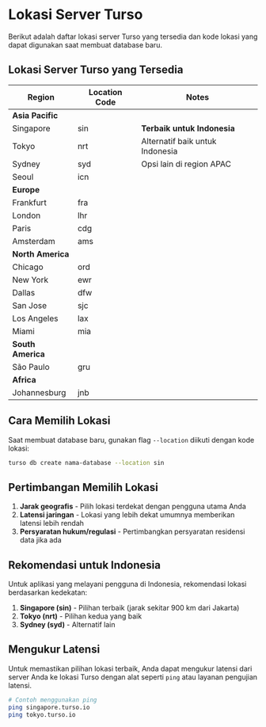 # Lokasi Server Turso

Berikut adalah daftar lokasi server Turso yang tersedia dan kode lokasi yang dapat digunakan saat membuat database baru.

## Lokasi Server Turso yang Tersedia

| Region            | Location Code | Notes                           |
| ----------------- | ------------- | ------------------------------- |
| **Asia Pacific**  |               |                                 |
| Singapore         | sin           | **Terbaik untuk Indonesia**     |
| Tokyo             | nrt           | Alternatif baik untuk Indonesia |
| Sydney            | syd           | Opsi lain di region APAC        |
| Seoul             | icn           |                                 |
| **Europe**        |               |                                 |
| Frankfurt         | fra           |                                 |
| London            | lhr           |                                 |
| Paris             | cdg           |                                 |
| Amsterdam         | ams           |                                 |
| **North America** |               |                                 |
| Chicago           | ord           |                                 |
| New York          | ewr           |                                 |
| Dallas            | dfw           |                                 |
| San Jose          | sjc           |                                 |
| Los Angeles       | lax           |                                 |
| Miami             | mia           |                                 |
| **South America** |               |                                 |
| São Paulo         | gru           |                                 |
| **Africa**        |               |                                 |
| Johannesburg      | jnb           |                                 |

## Cara Memilih Lokasi

Saat membuat database baru, gunakan flag `--location` diikuti dengan kode lokasi:

```bash
turso db create nama-database --location sin
```

## Pertimbangan Memilih Lokasi

1. **Jarak geografis** - Pilih lokasi terdekat dengan pengguna utama Anda
2. **Latensi jaringan** - Lokasi yang lebih dekat umumnya memberikan latensi lebih rendah
3. **Persyaratan hukum/regulasi** - Pertimbangkan persyaratan residensi data jika ada

## Rekomendasi untuk Indonesia

Untuk aplikasi yang melayani pengguna di Indonesia, rekomendasi lokasi berdasarkan kedekatan:

1. **Singapore (sin)** - Pilihan terbaik (jarak sekitar 900 km dari Jakarta)
2. **Tokyo (nrt)** - Pilihan kedua yang baik
3. **Sydney (syd)** - Alternatif lain

## Mengukur Latensi

Untuk memastikan pilihan lokasi terbaik, Anda dapat mengukur latensi dari server Anda ke lokasi Turso dengan alat seperti `ping` atau layanan pengujian latensi.

```bash
# Contoh menggunakan ping
ping singapore.turso.io
ping tokyo.turso.io
```
